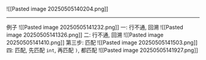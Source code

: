 ![[Pasted image 20250505140204.png]] 
***
例子
![[Pasted image 20250505141232.png]]
一: 行不通, 回溯 ![[Pasted image 20250505141326.png]]
二: 行不通, 回溯 ![[Pasted image 20250505141410.png]]
第三步: 匹配 ![[Pasted image 20250505141503.png]]
四: 匹配, 先匹配 `int`, 再匹配 `)`, 都匹配 ![[Pasted image 20250505141927.png]]
